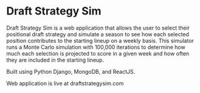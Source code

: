 # Draft Strategy Sim

Draft Strategy Sim is a web application that allows the user to select their positional draft strategy and simulate a season to see how each selected position contributes to the starting lineup on a weekly basis. This simulator runs a Monte Carlo simulation with 100,000 iterations to determine how much each selection is projected to score in a given week and how often they are included in the starting lineup.

Built using Python Django, MongoDB, and ReactJS.

Web application is live at draftstrategysim.com

